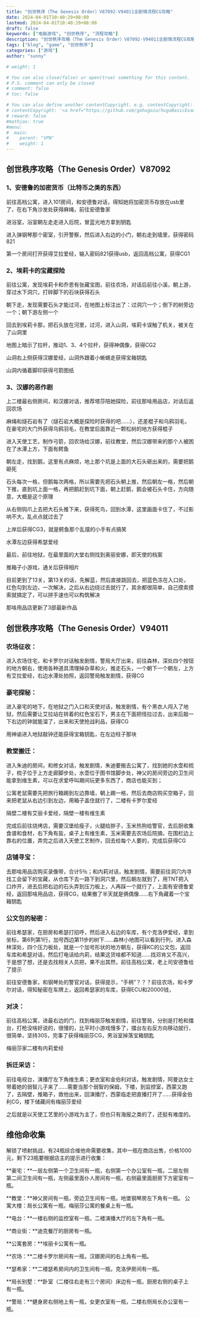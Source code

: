 ```yaml
---
title: "创世秩序（The Genesis Order）V87092-V94011全剧情流程CG攻略"
date: 2024-04-01T10:40:29+08:00
lastmod: 2024-04-01T10:40:29+08:00
draft: false
keywords: ["电脑游戏", "创世秩序", "流程攻略"]
description: "创世秩序攻略（The Genesis Order）V87092-V94011全剧情流程CG攻略"
tags: ["blog", "game", "创世秩序"]
categories: ["游戏"]
author: "sunny"

# weight: 1

# You can also close(false) or open(true) something for this content.
# P.S. comment can only be closed
# comment: false
# toc: false

# You can also define another contentCopyright. e.g. contentCopyright: "This is another copyright."
# contentCopyright: '<a href="https://github.com/gohugoio/hugoBasicExample" rel="noopener" target="_blank">See origin</a>'
# reward: false
#mathjax: true
#menu:
#  main:
#    parent: "VPN"
#    weight: 1
---
```


## 创世秩序攻略（The Genesis Order）V87092 ##

### 1、安德鲁的加密货币（比特币之类的东西） ###

前往高档公寓，进入101房间，和安德鲁对话，得知她将加密货币存放在usb里了，在右下角沙发处获得麻绳，前往安德鲁家

进浴室，浴室朝左走走进入后院，冒蓝光地方拿到钥匙

进入弹钢琴那个密室，引开警察，然后进入右边的小门，朝右走到墙里，获得密码821

第一个房间打开获得艾拉爱经，输入密码821获得usb，返回高档公寓，获得CG1

### 2、埃莉卡的宝藏探险 ###

前往公寓，发现埃莉卡和乔恩有张藏宝图，前往农场，对话后前往小溪，朝上游，穿过水下洞穴，打碎脚下的石块获得石头

朝下走，发现需要石头才能过河，在地图上标注出了：过洞穴一个；倒下的树旁边一个；朝下游左侧一个

回去到埃莉卡那，把石头放在河里，过河，进入山洞，埃莉卡误触了机关，被关在了山洞里

地图上暗示了拉杆，推动1、3、4个拉杆，获得神偶像，获得CG2

山洞右上侧获得汉娜爱经，山洞外跟着小蜥蜴走获得宝箱钥匙

山洞内循着脚印获得弓箭图纸

### 3、汉娜的恶作剧 ###

上二楼最右侧房间，和汉娜对话，推荐塔莎陪她探险，前往那啥用品店，对话后返回农场

麻绳和燧石岩有了（燧石岩大概是探险时获得的吧......），还差棍子和乌鸦羽毛，在豪宅的大门外获得乌鸦羽毛，在教堂后面靠近一颗松树的地方获得棍子

进入天使工艺，制作弓箭，回农场给汉娜，前往教堂，然后汉娜带来的那个人被困在了水潭上方，下面有鳄鱼

朝左走，找到鹅，这里有点麻烦，地上那个坑是上面的大石头砸出来的，需要把鹅砸死

石头每次一格，但鹅每次两格，所以需要先把石头朝上推，然后朝左一格，然后朝下推，直到坑上面一格，再把鹅赶到坑下面，朝上赶鹅，鹅会被石头卡住，方向随意，大概是这个原理

从右侧钩爪上去把大石头推下来，获得死鸟，回到水潭，这里画面卡住了，不过影响不大，乱点点就过去了

上岸后获得CG3，就是鳄鱼那个乱摆的小手有点搞笑

水潭左边获得希瑟爱经

最后，前往地狱，在最里面的大堂右侧找到奥丽安娜，即天使的档案

推箱子小游戏，通关后获得相片

目前更到了13关，第13关的话，先解蓝，然后直接跳回去，把蓝色冻在入口处，红色勾到左边，一次解决，之后从右边绕过去就行了，其余都很简单，自己摸索摸索就搞定了，可以拼手速也可以构筑解决

那啥用品店更新了3部最新作品

## 创世秩序攻略（The Genesis Order）V94011 ##

### 农场征收： ###
进入农场住宅，和卡罗尔对话触发剧情，警局大厅出来，前往森林，深处四个按钮的地方朝右，使用各种道具清理掉杂草和火，推走石头，一个朝下一个朝左，上方有艾拉爱经，右边水潭处拍照，返回警局触发剧情，获得CG

### 豪宅探秘： ###
进入豪宅的地下，在地狱之门入口和天使对话，触发剧情，有个黑衣人闯入了地狱，然后需要让艾拉站在转着的红色宝石下，男主在下面把怪拉过去，出来后敲一下右边的钟就能溜了，出来和天使抢战利品，获得CG

用神谕进入地狱敲钟还能获得宝箱钥匙，在左边柱子那块

### 教堂搬迁： ###
进入朱迪的房间，和修女对话，触发剧情，朱迪要搬去公寓了，找到她的水壶和梳子，梳子位于上方走廊脚步处，水壶位于图书馆脚步处，神父的房间旁边的卫生间能拿到维生素，可以在求爱呼叫期间玩更多东西了，商店也能买到；

公寓老鼠需要先把旅行箱踢到左边靠墙，朝上踢一格，然后去商店购买空箱子，回来把老鼠从右边引到左边，用箱子盖住就行了，二楼有卡罗尔爱经

隔壁二楼有艾丽卡爱经，隔壁一楼有维生素

完成后前往烧烤店，需要汉堡给瘦子，火腿给胖子，玉米热狗给警官，去后厨收集食谱和食材，右下角有盐，桌子上有维生素，玉米需要去农场后院摘，在围栏边上靠右的位置，弄完之后进入天使工艺制作，回去给每个人要的，完成后获得CG

### 店铺寻宝： ###
去那啥用品店购买录像带，合计5％；和内莉对话，触发剧情，需要前往洞穴内寻找工会留下的宝藏，从仓库下去一路下到洞穴里，然后朝左就到了，用TNT把入口炸开，进去后把右边的石头弄到压力板上，人再踩一个就行了，上面有安德鲁爱经，返回那啥用品店，获得CG，结果撤了半天就是俩偶像......右下角藏着一个宝箱钥匙

### 公文包的秘密： ###
前往希瑟家，在厨房和希瑟打招呼，然后进入右边的车库，有个克洛伊爱经，拿到坐标，第6列第1行，加号西边第11步的树下......森林小地图可以看到行列，进入森林深处，四个压力板处，就是一个加号形状的地方朝左，获得KC的公文包，返回车库和希瑟对话，然后打电话给内莉，结果这货啥都不知道......找邓肯又不高兴，于是想了想，还是去找相关人员把，果不出其然，前往高档公寓，老上司安德鲁给了提示

前往安德鲁家，和钢琴处的警官对话，获得提示，“手柄”？？？前往农场，和卡罗尔对话，得知秘密在车牌上，返回希瑟家的车库，获得ECU和20000钱，

### 对决： ###
前往高档公寓，进最右边的门，找到梅丽莎触发剧情，前往警局，分别是打枪和擂台，打枪没啥好说的，很慢的，比平时小游戏慢多了，擂台左右反方向移动就行，很简单，坚持30S，完事了获得梅丽莎CG，男浴室掉落宝箱钥匙

梅丽莎家二楼有内莉爱经

### 拆迁采访： ###
前往电视台，演播厅左下角维生素；更衣室和金伯利对话，触发剧情，阿曼达女士带着她的弱智儿子来了......需要当那个弱智的保姆，下楼，到监控室，西蒙又跑了，去隔壁，推箱子，救他出来，回演播厅，西蒙临走把直播打开了......获得金伯利CG，楼下储藏间有梅丽莎爱经

之后就是以天使工艺里的小游戏为主了，但也只有海报之类的了，还挺有难度的。

## 维他命收集 ##

解锁了喷射挑战，有24瓶综合维他命需要收集，其中一瓶在商店出售，价格1000元，剩下23瓶要根据店主的提示进行收集：

**豪宅：**一层左侧第一个卫生间有一瓶，右侧第一个办公室有一瓶，二层左侧第二间卫生间有一瓶，左侧最里面仆人房间有一瓶，右侧最里面厨房下方密室有一瓶。

**教堂：**神父房间有一瓶，旁边卫生间有一瓶，地堡钢琴房左下角有一瓶。
公寓大楼：局长公寓有一瓶，梅丽莎公寓的餐桌上有一瓶。

**电台：**一楼右侧的监控室有一瓶，二楼演播大厅的左下角有一瓶。

**商业街：**迪克餐厅的厨房有一瓶。

**公寓套房：**埃丽卡公寓有一瓶。

**农场：**二楼卡罗尔房间有一瓶，汉娜房间的右上角有一瓶。

**瑟希家：**二楼瑟希房间内的卫生间有一瓶，克洛伊房间有一瓶。

**局长别墅：**卧室（二楼往右走有三个房间）床边有一瓶，厨房右侧的桌子上有一瓶。

**警局：**健身房右侧地上有一瓶，女更衣室有一瓶，二楼右侧局长办公室有一瓶。